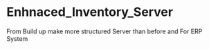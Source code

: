 # Enhnaced_Inventory_Server
From Build up make more structured Server than before and For ERP System
